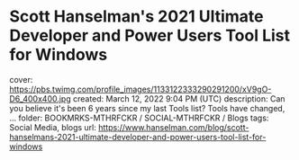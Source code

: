 # Scott Hanselman's 2021 Ultimate Developer and Power Users Tool List for Windows

cover: https://pbs.twimg.com/profile_images/1133122333290291200/xV9gO-D6_400x400.jpg
created: March 12, 2022 9:04 PM (UTC)
description: Can you believe it's been 6 years since my last Tools list? Tools have changed, ...
folder: BOOKMRKS-MTHRFCKR / SOCIAL-MTHRFCKR / Blogs
tags: Social Media, blogs
url: https://www.hanselman.com/blog/scott-hanselmans-2021-ultimate-developer-and-power-users-tool-list-for-windows